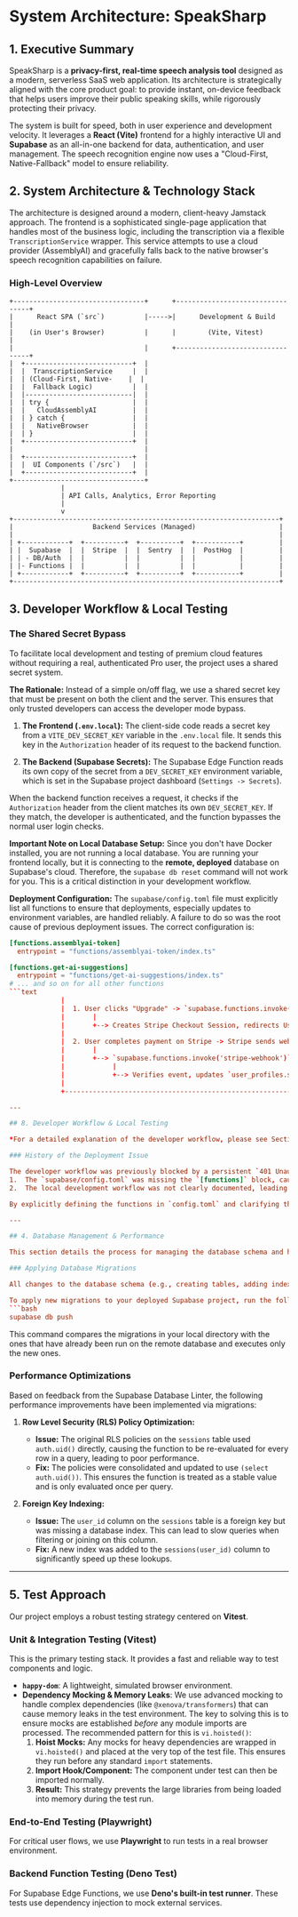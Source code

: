 # System Architecture: SpeakSharp

## 1. Executive Summary

SpeakSharp is a **privacy-first, real-time speech analysis tool** designed as a modern, serverless SaaS web application. Its architecture is strategically aligned with the core product goal: to provide instant, on-device feedback that helps users improve their public speaking skills, while rigorously protecting their privacy.

The system is built for speed, both in user experience and development velocity. It leverages a **React (Vite)** frontend for a highly interactive UI and **Supabase** as an all-in-one backend for data, authentication, and user management. The speech recognition engine now uses a "Cloud-First, Native-Fallback" model to ensure reliability.

## 2. System Architecture & Technology Stack

The architecture is designed around a modern, client-heavy Jamstack approach. The frontend is a sophisticated single-page application that handles most of the business logic, including the transcription via a flexible `TranscriptionService` wrapper. This service attempts to use a cloud provider (AssemblyAI) and gracefully falls back to the native browser's speech recognition capabilities on failure.

### High-Level Overview
```text
+---------------------------------+      +---------------------------------+
|      React SPA (`src`)          |----->|      Development & Build        |
|    (in User's Browser)          |      |        (Vite, Vitest)           |
|                                 |      +---------------------------------+
|  +---------------------------+  |
|  |  TranscriptionService     |  |
|  | (Cloud-First, Native-    |  |
|  |  Fallback Logic)          |  |
|  |---------------------------|  |
|  | try {                     |  |
|  |   CloudAssemblyAI         |  |
|  | } catch {                 |  |
|  |   NativeBrowser           |  |
|  | }                         |  |
|  +---------------------------+  |
|                                 |
|  +---------------------------+  |
|  |  UI Components (`/src`)   |  |
|  +---------------------------+  |
+---------------------------------+
             |
             | API Calls, Analytics, Error Reporting
             |
             v
+-------------------------------------------------------------------+
|                    Backend Services (Managed)                     |
|                                                                   |
| +------------+  +----------+  +----------+  +-----------+         |
| |  Supabase  |  |  Stripe  |  |  Sentry  |  |  PostHog  |         |
| | - DB/Auth  |  |          |  |          |  |           |         |
| |- Functions |  |          |  |          |  |           |         |
| +------------+  +----------+  +----------+  +-----------+         |
+-------------------------------------------------------------------+
```

## 3. Developer Workflow & Local Testing

### The Shared Secret Bypass

To facilitate local development and testing of premium cloud features without requiring a real, authenticated Pro user, the project uses a shared secret system.

**The Rationale:**
Instead of a simple on/off flag, we use a shared secret key that must be present on both the client and the server. This ensures that only trusted developers can access the developer mode bypass.

1.  **The Frontend (`.env.local`):** The client-side code reads a secret key from a `VITE_DEV_SECRET_KEY` variable in the `.env.local` file. It sends this key in the `Authorization` header of its request to the backend function.

2.  **The Backend (Supabase Secrets):** The Supabase Edge Function reads its own copy of the secret from a `DEV_SECRET_KEY` environment variable, which is set in the Supabase project dashboard (`Settings -> Secrets`).

When the backend function receives a request, it checks if the `Authorization` header from the client matches its own `DEV_SECRET_KEY`. If they match, the developer is authenticated, and the function bypasses the normal user login checks.

**Important Note on Local Database Setup:**
Since you don't have Docker installed, you are not running a local database. You are running your frontend locally, but it is connecting to the **remote, deployed** database on Supabase's cloud. Therefore, the `supabase db reset` command will not work for you. This is a critical distinction in your development workflow.

**Deployment Configuration:**
The `supabase/config.toml` file must explicitly list all functions to ensure that deployments, especially updates to environment variables, are handled reliably. A failure to do so was the root cause of previous deployment issues. The correct configuration is:
```toml
[functions.assemblyai-token]
  entrypoint = "functions/assemblyai-token/index.ts"

[functions.get-ai-suggestions]
  entrypoint = "functions/get-ai-suggestions/index.ts"
# ... and so on for all other functions
```text
             |                                                                                               |
             |  1. User clicks "Upgrade" -> `supabase.functions.invoke('stripe-checkout')`                     |
             |       |                                                                                       |
             |       +--> Creates Stripe Checkout Session, redirects User to Stripe                          |
             |                                                                                               |
             |  2. User completes payment on Stripe -> Stripe sends webhook event                             |
             |       |                                                                                       |
             |       +--> `supabase.functions.invoke('stripe-webhook')` is triggered                         |
             |            |                                                                                  |
             |            +--> Verifies event, updates `user_profiles.subscription_status` to 'pro'          |
             |                                                                                               |
             +-----------------------------------------------------------------------------------------------+

---

## 8. Developer Workflow & Local Testing

*For a detailed explanation of the developer workflow, please see Section 3 of this document.*

### History of the Deployment Issue

The developer workflow was previously blocked by a persistent `401 Unauthorized` error, even when secrets were set. The root cause was twofold:
1.  The `supabase/config.toml` was missing the `[functions]` block, causing the `supabase functions deploy` command to fail to correctly update the environment variables for the deployed functions.
2.  The local development workflow was not clearly documented, leading to confusion between client-side (`VITE_`) and server-side environment variables.

By explicitly defining the functions in `config.toml` and clarifying the setup in this document, the process is now stable and reliable.

---

## 4. Database Management & Performance

This section details the process for managing the database schema and highlights key performance optimizations that have been implemented.

### Applying Database Migrations

All changes to the database schema (e.g., creating tables, adding indexes) are managed through timestamped SQL migration files located in the `supabase/migrations` directory.

To apply new migrations to your deployed Supabase project, run the following CLI command:
```bash
supabase db push
```
This command compares the migrations in your local directory with the ones that have already been run on the remote database and executes only the new ones.

### Performance Optimizations

Based on feedback from the Supabase Database Linter, the following performance improvements have been implemented via migrations:

1.  **Row Level Security (RLS) Policy Optimization:**
    *   **Issue:** The original RLS policies on the `sessions` table used `auth.uid()` directly, causing the function to be re-evaluated for every row in a query, leading to poor performance.
    *   **Fix:** The policies were consolidated and updated to use `(select auth.uid())`. This ensures the function is treated as a stable value and is only evaluated once per query.

2.  **Foreign Key Indexing:**
    *   **Issue:** The `user_id` column on the `sessions` table is a foreign key but was missing a database index. This can lead to slow queries when filtering or joining on this column.
    *   **Fix:** A new index was added to the `sessions(user_id)` column to significantly speed up these lookups.

---

## 5. Test Approach

Our project employs a robust testing strategy centered on **Vitest**.

### Unit & Integration Testing (Vitest)
This is the primary testing stack. It provides a fast and reliable way to test components and logic.

*   **`happy-dom`**: A lightweight, simulated browser environment.
*   **Dependency Mocking & Memory Leaks**: We use advanced mocking to handle complex dependencies (like `@xenova/transformers`) that can cause memory leaks in the test environment. The key to solving this is to ensure mocks are established *before* any module imports are processed. The recommended pattern for this is `vi.hoisted()`:
    1.  **Hoist Mocks:** Any mocks for heavy dependencies are wrapped in `vi.hoisted()` and placed at the very top of the test file. This ensures they run before any standard `import` statements.
    2.  **Import Hook/Component:** The component under test can then be imported normally.
    3.  **Result:** This strategy prevents the large libraries from being loaded into memory during the test run.

### End-to-End Testing (Playwright)
For critical user flows, we use **Playwright** to run tests in a real browser environment.

### Backend Function Testing (Deno Test)
For Supabase Edge Functions, we use **Deno's built-in test runner**. These tests use dependency injection to mock external services.
